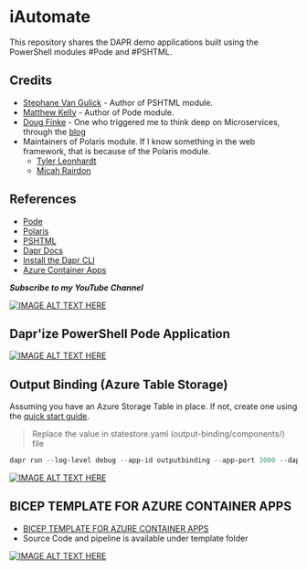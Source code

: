 # iAutomate

This repository shares the DAPR demo applications built using the PowerShell modules #Pode and #PSHTML. 


## Credits 

- [Stephane Van Gulick](https://github.com/Stephanevg) - Author of PSHTML module. 
- [Matthew Kelly](https://github.com/Badgerati) - Author of Pode module. 
- [Doug Finke](https://github.com/dfinke) - One who triggered me to think deep on Microservices, through the [blog](https://dfinke.github.io/powershell,%20docker,%20pode/2020/08/01/PowerShell-Microservice-Hello-World.html)
- Maintainers of Polaris module. If I know something in the web framework, that is because of the Polaris module. 
    - [Tyler Leonhardt](https://twitter.com/TylerLeonhardt)
    - [Micah Rairdon](https://twitter.com/tiberriver256)

## References

- [Pode](https://github.com/Badgerati/Pode)
- [Polaris](https://github.com/powershell/polaris)
- [PSHTML](https://github.com/Stephanevg/PSHTML)
- [Dapr Docs](https://dapr.io/)
- [Install the Dapr CLI](https://docs.dapr.io/getting-started/install-dapr-cli/)
- [Azure Container Apps](https://azure.microsoft.com/en-in/pricing/details/container-apps/)

***Subscribe to my YouTube Channel***

[![IMAGE ALT TEXT HERE](https://img.youtube.com/vi/BrEgBBBCLGA/0.jpg)](https://www.youtube.com/watch?v=BrEgBBBCLGA)

## Dapr'ize PowerShell Pode Application

[![IMAGE ALT TEXT HERE](https://img.youtube.com/vi/TtaOfeUaNHM/0.jpg)](https://www.youtube.com/watch?v=TtaOfeUaNHM)

## Output Binding (Azure Table Storage)

Assuming you have an Azure Storage Table in place. If not, create one using the [quick start guide](https://docs.microsoft.com/en-us/azure/storage/tables/table-storage-quickstart-portal).

> Replace the value in statestore.yaml (output-binding/components/) file

```PowerShell
dapr run --log-level debug --app-id outputbinding --app-port 3000 --dapr-http-port 3500 --dapr-grpc-port 60002 --components-path .\output-binding\components\ -- pwsh .\output-binding\app\app.ps1
```

[![IMAGE ALT TEXT HERE](https://img.youtube.com/vi/2bdYO89usmE/0.jpg)](https://www.youtube.com/watch?v=2bdYO89usmE)

## BICEP TEMPLATE FOR AZURE CONTAINER APPS

- [BICEP TEMPLATE FOR AZURE CONTAINER APPS](https://about-powershell.com/blog/bicep-template-for-azure-container-apps/)
- Source Code and pipeline is available under template folder

[![IMAGE ALT TEXT HERE](https://img.youtube.com/vi/tcFBzkf3hLo/0.jpg)](https://www.youtube.com/watch?v=tcFBzkf3hLo)


